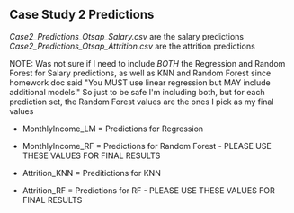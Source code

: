 ## Case Study 2 Predictions  
  
  
*Case2_Predictions_Otsap_Salary.csv* are the salary predictions  
*Case2_Predictions_Otsap_Attrition.csv* are the attrition predictions  
  
NOTE: Was not sure if I need to include *BOTH* the Regression and Random Forest for Salary predictions, as well as KNN and Random Forest since homework doc said "You MUST use linear regression but MAY include additional models." So just to be safe I'm including both, but for each prediction set, the Random Forest values are the ones I pick as my final values

* MonthlyIncome_LM = Predictions for Regression
* MonthlyIncome_RF = Predictions for Random Forest - PLEASE USE THESE VALUES FOR FINAL RESULTS

* Attrition_KNN = Preditictions for KNN  
* Attrition_RF = Predictions for RF - PLEASE USE THESE VALUES FOR FINAL RESULTS


